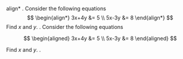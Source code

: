 align*
.
Consider the following equations
$$
\begin{align*}
3x+4y &= 5 \\
5x-3y &= 8
\end{align*}
$$
Find $x$ and $y$.
.
Consider the following equations

$$
\begin{aligned}
3x+4y &= 5 \\
5x-3y &= 8
\end{aligned}
$$

Find $x$ and $y$.
.
